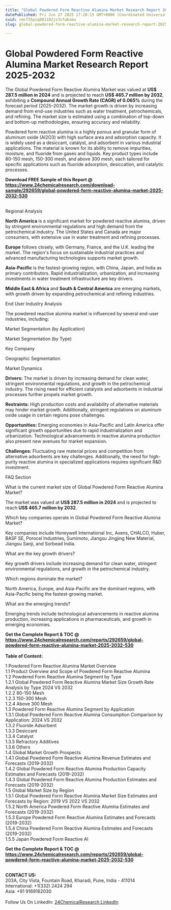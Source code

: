 ```yaml
---
title: "Global Powdered Form Reactive Alumina Market Research Report 2025-2032"
datePublished: Fri Jun 27 2025 17:28:15 GMT+0000 (Coordinated Universal Time)
cuid: cmcf35piq001102js3sfwbzmu
slug: global-powdered-form-reactive-alumina-market-research-report-2025-2032-1

---
```


# Global Powdered Form Reactive Alumina Market Research Report 2025-2032

<p>The Global Powdered Form Reactive Alumina Market was valued at <strong>US$ 287.5 million in 2024</strong> and is projected to reach <strong>US$ 465.7 million by 2032</strong>, exhibiting a <strong>Compound Annual Growth Rate (CAGR) of 0.065%</strong> during the forecast period (2025–2032). The market growth is driven by increasing demand from end-use industries such as water treatment, petrochemicals, and refining. The market size is estimated using a combination of top-down and bottom-up methodologies, ensuring accuracy and reliability.</p><p>
</p><p>Powdered form reactive alumina is a highly porous and granular form of aluminum oxide (Al2O3) with high surface area and adsorption capacity. It is widely used as a desiccant, catalyst, and adsorbent in various industrial applications. The material is known for its ability to remove impurities, moisture, and fluoride from gases and liquids. Key product types include 80-150 mesh, 150-300 mesh, and above 300 mesh, each tailored for specific applications such as fluoride adsorption, desiccation, and catalytic processes.</p><div><b>Download FREE Sample of this Report @ 
            <a href="https://www.24chemicalresearch.com/download-sample/292659/global-powdered-form-reactive-alumina-market-2025-2032-530">
            https://www.24chemicalresearch.com/download-sample/292659/global-powdered-form-reactive-alumina-market-2025-2032-530</a></b></div><br><p>
Regional Analysis</p><p>
</p><p><strong>North America</strong> is a significant market for powdered reactive alumina, driven by stringent environmental regulations and high demand from the petrochemical industry. The United States and Canada are major consumers, with extensive use in water treatment and refining processes.</p><p>
</p><p><strong>Europe</strong> follows closely, with Germany, France, and the U.K. leading the market. The region's focus on sustainable industrial practices and advanced manufacturing technologies supports market growth.</p><p>
</p><p><strong>Asia-Pacific</strong> is the fastest-growing region, with China, Japan, and India as primary contributors. Rapid industrialization, urbanization, and increasing investments in water treatment infrastructure are key drivers.</p><p>
</p><p><strong>Middle East &amp; Africa</strong> and <strong>South &amp; Central America</strong> are emerging markets, with growth driven by expanding petrochemical and refining industries.</p><p>
End User Industry Analysis</p><p>
</p><p>The powdered reactive alumina market is influenced by several end-user industries, including:</p><p>
</p><p>
Market Segmentation (by Application)</p><p>
</p><p>
Market Segmentation (by Type)</p><p>
</p><p>
Key Company</p><p>
</p><p>
Geographic Segmentation</p><p>
</p><p>
Market Dynamics</p><p>
</p><p><strong>Drivers:</strong> The market is driven by increasing demand for clean water, stringent environmental regulations, and growth in the petrochemical industry. The rising need for efficient catalysts and adsorbents in industrial processes further propels market growth.</p><p>
</p><p><strong>Restraints:</strong> High production costs and availability of alternative materials may hinder market growth. Additionally, stringent regulations on aluminum oxide usage in certain regions pose challenges.</p><p>
</p><p><strong>Opportunities:</strong> Emerging economies in Asia-Pacific and Latin America offer significant growth opportunities due to rapid industrialization and urbanization. Technological advancements in reactive alumina production also present new avenues for market expansion.</p><p>
</p><p><strong>Challenges:</strong> Fluctuating raw material prices and competition from alternative adsorbents are key challenges. Additionally, the need for high-purity reactive alumina in specialized applications requires significant R&amp;D investment.</p><p>
FAQ Section</p><p>
What is the current market size of Global Powdered Form Reactive Alumina Market?</p><p>
</p><p>The market was valued at <strong>US$ 287.5 million in 2024</strong> and is projected to reach <strong>US$ 465.7 million by 2032</strong>.</p><p>
Which key companies operate in Global Powdered Form Reactive Alumina Market?</p><p>
</p><p>Key companies include Honeywell International Inc, Axens, CHALCO, Huber, BASF SE, Porocel Industries, Sumimoto, Jiangsu Jingjing New Material, Jiangsu Sanji, and Sorbead India.</p><p>
What are the key growth drivers?</p><p>
</p><p>Key growth drivers include increasing demand for clean water, stringent environmental regulations, and growth in the petrochemical industry.</p><p>
Which regions dominate the market?</p><p>
</p><p>North America, Europe, and Asia-Pacific are the dominant regions, with Asia-Pacific being the fastest-growing market.</p><p>
What are the emerging trends?</p><p>
</p><p>Emerging trends include technological advancements in reactive alumina production, increasing applications in pharmaceuticals, and growth in emerging economies.</p>

<div><b>Get the Complete Report & TOC @ 
            <a href="https://www.24chemicalresearch.com/reports/292659/global-powdered-form-reactive-alumina-market-2025-2032-530">
            https://www.24chemicalresearch.com/reports/292659/global-powdered-form-reactive-alumina-market-2025-2032-530</a></b></div><br>
            <b>Table of Content:</b><p>1 Powdered Form Reactive Alumina Market Overview<br />
    1.1 Product Overview and Scope of Powdered Form Reactive Alumina<br />
    1.2 Powdered Form Reactive Alumina Segment by Type<br />
        1.2.1 Global Powdered Form Reactive Alumina Market Size Growth Rate Analysis by Type 2024 VS 2032<br />
        1.2.2 80-150 Mesh<br />
        1.2.3 150-300 Mesh<br />
        1.2.4 Above 300 Mesh<br />
    1.3 Powdered Form Reactive Alumina Segment by Application<br />
        1.3.1 Global Powdered Form Reactive Alumina Consumption Comparison by Application: 2024 VS 2032<br />
        1.3.2 Fluoride Adsorbent<br />
        1.3.3 Desiccant<br />
        1.3.4 Catalyst<br />
        1.3.5 Refractory Additives<br />
        1.3.6 Others<br />
    1.4 Global Market Growth Prospects<br />
        1.4.1 Global Powdered Form Reactive Alumina Revenue Estimates and Forecasts (2019-2032)<br />
        1.4.2 Global Powdered Form Reactive Alumina Production Capacity Estimates and Forecasts (2019-2032)<br />
        1.4.3 Global Powdered Form Reactive Alumina Production Estimates and Forecasts (2019-2032)<br />
    1.5 Global Market Size by Region<br />
        1.5.1 Global Powdered Form Reactive Alumina Market Size Estimates and Forecasts by Region: 2019 VS 2022 VS 2032<br />
        1.5.2 North America Powdered Form Reactive Alumina Estimates and Forecasts (2019-2032)<br />
        1.5.3 Europe Powdered Form Reactive Alumina Estimates and Forecasts (2019-2032)<br />
        1.5.4 China Powdered Form Reactive Alumina Estimates and Forecasts (2019-2032)<br />
        1.5.5 Japan Powdered Form Reactive Al</p>

<div><b>Get the Complete Report & TOC @ 
            <a href="https://www.24chemicalresearch.com/reports/292659/global-powdered-form-reactive-alumina-market-2025-2032-530">
            https://www.24chemicalresearch.com/reports/292659/global-powdered-form-reactive-alumina-market-2025-2032-530</a></b></div><br>

<b>CONTACT US:</b><br>
            203A, City Vista, Fountain Road, Kharadi, Pune, India - 411014<br>
            International: +1(332) 2424 294<br>
            Asia: +91 9169162030 <br><br>
            Follow Us On LinkedIn: <a href="https://www.linkedin.com/company/24chemicalresearch/">24ChemicalResearch LinkedIn</a>